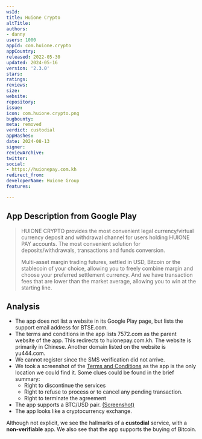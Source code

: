 ```yaml
---
wsId: 
title: Huione Crypto
altTitle: 
authors:
- danny
users: 1000
appId: com.huione.crypto
appCountry: 
released: 2022-05-30
updated: 2024-05-16
version: '2.3.0'
stars: 
ratings: 
reviews: 
size: 
website: 
repository: 
issue: 
icon: com.huione.crypto.png
bugbounty: 
meta: removed
verdict: custodial
appHashes: 
date: 2024-08-13
signer: 
reviewArchive: 
twitter: 
social:
- https://huionepay.com.kh
redirect_from: 
developerName: Huione Group
features: 

---
```


## App Description from Google Play

> HUIONE CRYPTO provides the most convenient legal currency/virtual currency deposit and withdrawal channel for users holding HUIONE PAY accounts. The most convenient solution for deposits/withdrawals, transactions and funds conversion.
> 
> Multi-asset margin trading futures, settled in USD, Bitcoin or the stablecoin of your choice, allowing you to freely combine margin and choose your preferred settlement currency. And we have transaction fees that are lower than the market average, allowing you to win at the starting line.

## Analysis 

- The app does not list a website in its Google Play page, but lists the support email address for BTSE.com.
- The terms and conditions in the app lists 7572.com as the parent website of the app. This redirects to huionepay.com.kh. The website is primarily in Chinese. Another domain listed on the website is yu444.com. 
- We cannot register since the SMS verification did not arrive.
- We took a screenshot of the [Terms and Conditions](https://twitter.com/BitcoinWalletz/status/1699254548282622129) as the app is the only location we could find it. Some clues could be found in the brief summary:
  - Right to discontinue the services
  - Right to refuse to process or to cancel any pending transaction.
  - Right to terminate the agreement
- The app supports a BTC/USD pair. [(Screenshot)](https://twitter.com/BitcoinWalletz/status/1699257229713817731)
- The app looks like a cryptocurrency exchange. 

Although not explicit, we see the hallmarks of a **custodial** service, with a **non-verifiable** app. We also see that the app supports the buying of Bitcoin. 
